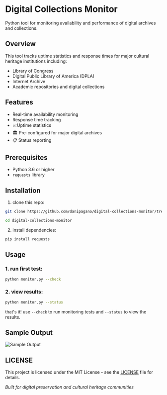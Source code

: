 # Digital Collections Monitor

Python tool for monitoring availability and performance of digital archives and collections.

## Overview

This tool tracks uptime statistics and response times for major cultural heritage institutions including:
- Library of Congress
- Digital Public Library of America (DPLA)
- Internet Archive
- Academic repositories and digital collections

## Features

- Real-time availability monitoring
- Response time tracking
- 📈Uptime statistics
- 🏛️ Pre-configured for major digital archives
- 📋 Status reporting

## Prerequisites

- Python 3.6 or higher
- `requests` library

## Installation

1. clone this repo:
```bash
git clone https://github.com/danipagano/digital-collections-monitor/tree/main

cd digital-collections-monitor
```

2. install dependencies:
```bash
pip install requests
```

## Usage

### 1. run first test:
```bash
python monitor.py --check
```

### 2. view results:
```bash
python monitor.py --status
```

that's it!
use `--check` to run monitoring tests and `--status` to view the results.

## Sample Output

![Sample Output](https://github.com/user-attachments/assets/4c3d8a0a-f01d-4517-857f-d6f50a162145)

## LICENSE

This project is licensed under the MIT License - see the [LICENSE](LICENSE) file for details.


*Built for digital preservation and cultural heritage communities*
